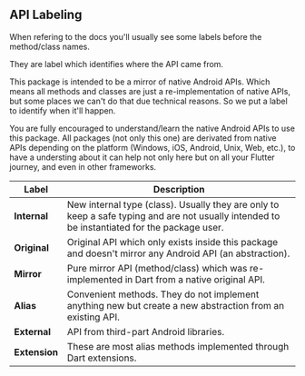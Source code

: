 ## API Labeling

When refering to the docs you'll usually see some labels before the method/class names.

They are label which identifies where the API came from.

This package is intended to be a mirror of native Android APIs. Which means all methods and classes are just a re-implementation of native APIs, but some places we can't do that due technical reasons. So we put a label to identify when it'll happen.

You are fully encouraged to understand/learn the native Android APIs to use this package. All packages (not only this one) are derivated from native APIs depending on the platform (Windows, iOS, Android, Unix, Web, etc.), to have a understing about it can help not only here but on all your Flutter journey, and even in other frameworks.

| **Label**     | Description                                                                                                                                  |
| ------------- | -------------------------------------------------------------------------------------------------------------------------------------------- |
| **Internal**  | New internal type (class). Usually they are only to keep a safe typing and are not usually intended to be instantiated for the package user. |
| **Original**  | Original API which only exists inside this package and doesn't mirror any Android API (an abstraction).                                      |
| **Mirror**    | Pure mirror API (method/class) which was re-implemented in Dart from a native original API.                                                  |
| **Alias**     | Convenient methods. They do not implement anything new but create a new abstraction from an existing API.                                    |
| **External**  | API from third-part Android libraries.                                                                                                       |
| **Extension** | These are most alias methods implemented through Dart extensions.                                                                            |
